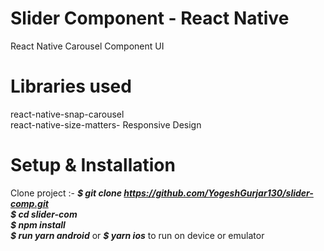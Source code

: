 # Slider Component - React Native
React Native Carousel Component UI </br>

# Libraries used 
react-native-snap-carousel </br>
react-native-size-matters- Responsive Design </br>

# Setup & Installation
 Clone project :- ***$ git clone https://github.com/YogeshGurjar130/slider-comp.git*** </br>
 ***$ cd slider-com*** </br>
 ***$ npm install*** </br> 
 ***$ run yarn android*** or ***$ yarn ios*** to run on device or emulator </br>
